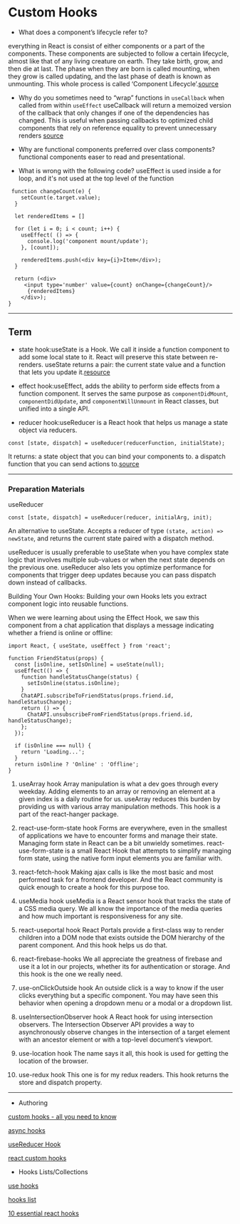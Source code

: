 #  Custom Hooks

- What does a component’s lifecycle refer to?

everything in React is consist of either components or a part of the components.
These components are subjected to follow a certain lifecycle, almost like that of any living creature on earth. They take birth, grow, and then die at last. The phase when they are born is called mounting, when they grow is called updating, and the last phase of death is known as unmounting.
This whole process is called ‘Component Lifecycle’.[source](https://medium.com/habilelabs/what-are-component-lifecycle-methods-in-react-js-5269aaa37046)

- Why do you sometimes need to “wrap” functions in `useCallback` when called from within `useEffect`
useCallback will return a memoized version of the callback that only changes if one of the dependencies has changed. This is useful when passing callbacks to optimized child components that rely on reference equality to prevent unnecessary renders [source](https://reactjs.org/docs/hooks-reference.html#usecallback)

- Why are functional components preferred over class components?
functional components easer to read and presentational.

- What is wrong with the following code?
useEffect is used inside a for loop, and it's not used at the top level of the function

```
 function changeCount(e) {
    setCount(e.target.value);
  }

  let renderedItems = []

  for (let i = 0; i < count; i++) {
    useEffect( () => {
      console.log('component mount/update');
    }, [count]);

    renderedItems.push(<div key={i}>Item</div>);
  }

  return (<div>
     <input type='number' value={count} onChange={changeCount}/>
      {renderedItems}
    </div>);
}
```

*** 
## Term

- state hook:useState is a Hook. We call it inside a function component to add some local state to it. React will preserve this state between re-renders. useState returns a pair: the current state value and a function that lets you update it.[resource](https://reactjs.org/docs/hooks-overview.html)

- effect hook:useEffect, adds the ability to perform side effects from a function component. It serves the same purpose as `componentDidMount`, `componentDidUpdate`, and `componentWillUnmount` in React classes, but unified into a single API. 

- reducer hook:useReducer is a React hook that helps us manage a state object via reducers.
```
const [state, dispatch] = useReducer(reducerFunction, initialState);
```
It returns:
a state object that you can bind your components to.
a dispatch function that you can send actions to.[source](https://rajeshnaroth.medium.com/why-use-reducer-hooks-for-state-management-in-react-c9528f615ddf)

***

### Preparation Materials


useReducer

```
const [state, dispatch] = useReducer(reducer, initialArg, init);
```
An alternative to useState. Accepts a reducer of type `(state, action) => newState`, and returns the current state paired with a dispatch method. 

useReducer is usually preferable to useState when you have complex state logic that involves multiple sub-values or when the next state depends on the previous one. useReducer also lets you optimize performance for components that trigger deep updates because you can pass dispatch down instead of callbacks.


Building Your Own Hooks:
Building your own Hooks lets you extract component logic into reusable functions.

When we were learning about using the Effect Hook, we saw this component from a chat application that displays a message indicating whether a friend is online or offline:

```
import React, { useState, useEffect } from 'react';

function FriendStatus(props) {
  const [isOnline, setIsOnline] = useState(null);
  useEffect(() => {
    function handleStatusChange(status) {
      setIsOnline(status.isOnline);
    }
    ChatAPI.subscribeToFriendStatus(props.friend.id, handleStatusChange);
    return () => {
      ChatAPI.unsubscribeFromFriendStatus(props.friend.id, handleStatusChange);
    };
  });

  if (isOnline === null) {
    return 'Loading...';
  }
  return isOnline ? 'Online' : 'Offline';
}
```
1. useArray hook
Array manipulation is what a dev goes through every weekday. Adding elements to an array or removing an element at a given index is a daily routine for us. useArray reduces this burden by providing us with various array manipulation methods. This hook is a part of the react-hanger package.

2. react-use-form-state hook
Forms are everywhere, even in the smallest of applications we have to encounter forms and manage their state. Managing form state in React can be a bit unwieldy sometimes.
react-use-form-state is a small React Hook that attempts to simplify managing form state, using the native form input elements you are familiar with.

3. react-fetch-hook
Making ajax calls is like the most basic and most performed task for a frontend developer. And the React community is quick enough to create a hook for this purpose too.

4. useMedia hook
useMedia is a React sensor hook that tracks the state of a CSS media query. We all know the importance of the media queries and how much important is responsiveness for any site.

5. react-useportal hook
React Portals provide a first-class way to render children into a DOM node that exists outside the DOM hierarchy of the parent component. And this hook helps us do that.

6. react-firebase-hooks
We all appreciate the greatness of firebase and use it a lot in our projects, whether its for authentication or storage. And this hook is the one we really need.

7. use-onClickOutside hook
An outside click is a way to know if the user clicks everything but a specific component. You may have seen this behavior when opening a dropdown menu or a modal or a dropdown list.

8. useIntersectionObserver hook
A React hook for using intersection observers.
The Intersection Observer API provides a way to asynchronously observe changes in the intersection of a target element with an ancestor element or with a top-level document’s viewport.

9. use-location hook
The name says it all, this hook is used for getting the location of the browser.

10. use-redux hook
This one is for my redux readers. This hook returns the store and dispatch property.














***
- Authoring

[custom hooks - all you need to know](https://www.telerik.com/blogs/everything-you-need-to-create-a-custom-react-hook)

[async hooks](https://dev.to/vinodchauhan7/react-hooks-with-async-await-1n9g)

[useReducer Hook](https://reactjs.org/docs/hooks-reference.html#usereducer)

[react custom hooks](https://reactjs.org/docs/hooks-custom.html)

- Hooks Lists/Collections

[use hooks](https://usehooks.com/)

[hooks list](https://github.com/rehooks/awesome-react-hooks)

[10 essential react hooks](https://blog.bitsrc.io/10-react-custom-hooks-you-should-have-in-your-toolbox-aa27d3f5564d)